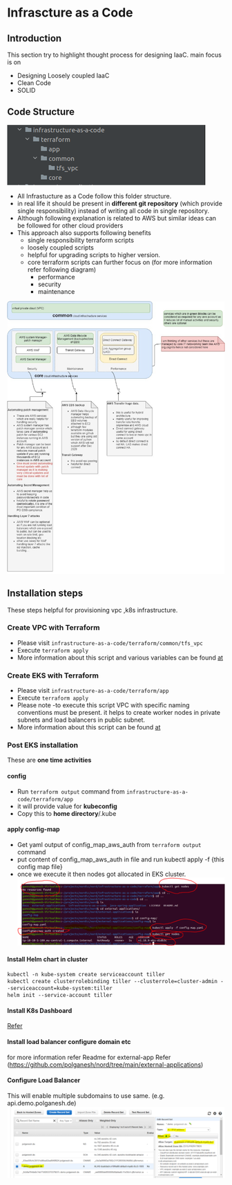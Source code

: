 # Infrascture as a Code

## Introduction
This section try to highlight thought process for designing IaaC. main focus is on
- Designing Loosely coupled  IaaC
- Clean Code
- SOLID

## Code Structure

![alt text](https://github.com/polganesh/nord/blob/main/docs/images/iaac.PNG)

- All Infrastucture as a Code follow this folder structure.
- in real life it should be present in **different git repository** (which provide single responsibility) instead of writing all code in single repository. 
- Although following explanation is related to AWS but similar ideas can be followed for other cloud providers
- This approach also supports following benefits
    - single responsibility terraform scripts
    - loosely coupled scripts
    - helpful for upgrading scripts to higher version.
    - core terraform scripts can  further focus on (for more information refer following diagram)
        - performance
        - security
        - maintenance

![alt text](https://github.com/polganesh/nord/blob/main/docs/images/layered-cloud-infra.jpg)    
    
## Installation steps
These steps helpful for provisioning vpc ,k8s infrastructure.

 ### Create VPC with Terraform
 - Please visit `infrastructure-as-a-code/terraform/common/tfs_vpc`
 - Execute  `terraform apply `
 - More information about this script and various variables can be found [at](https://github.com/polganesh/terraform-aws-vpc) 

 ### Create EKS with Terraform 
 - Please visit `infrastructure-as-a-code/terraform/app`
 - Execute  `terraform apply `
 - Please note -to execute this script VPC with specific naming conventions must be present. it helps to create worker nodes in private subnets and load balancers in public subnet.
 - More information about this script can be found [at](https://github.com/polganesh/terraform-aws-eks-cluster)

### Post EKS installation
These are **one time activities**
#### config
- Run `terraform output` command from `infrastructure-as-a-code/terraform/app`
- it will provide value for __kubeconfig__
- Copy this to __home directory__/.kube
#### apply config-map
- Get yaml output of config_map_aws_auth from `terraform output` command
- put content of config_map_aws_auth in file and run kubectl apply -f {this config map file}
- once we execute it then nodes got allocated in EKS cluster.
![alt text](https://github.com/polganesh/nord/blob/main/docs/images/kubectl-get-nodes.PNG)

#### Install Helm chart in cluster
```
kubectl -n kube-system create serviceaccount tiller
kubectl create clusterrolebinding tiller --clusterrole=cluster-admin --serviceaccount=kube-system:tiller
helm init --service-account tiller
```

#### Install K8s Dashboard
[Refer](https://docs.aws.amazon.com/eks/latest/userguide/dashboard-tutorial.html) 

#### Install load balancer configure domain etc  
for more information refer Readme for external-app Refer (https://github.com/polganesh/nord/tree/main/external-applications)

#### Configure Load Balancer 
This will enable multiple subdomains to use same. (e.g. api.demo.polganesh.de)
![alt text](https://github.com/polganesh/nord/blob/main/docs/images/route53-config.PNG "Route 53")




